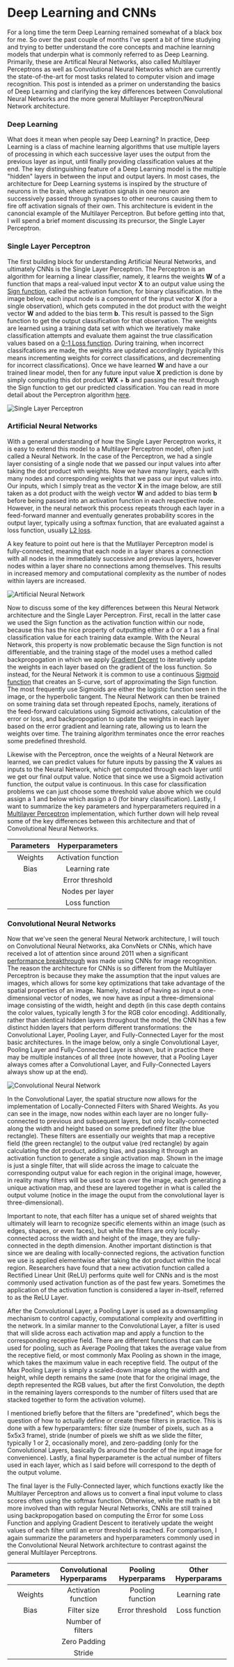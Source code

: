 # Deep Learning and CNNs

For a long time the term Deep Learning remained somewhat of a black box for me.  So over the past couple of months I've spent a bit of time studying and trying to better understand the core concepts and machine learning models that underpin what is commonly referred to as Deep Learning.  Primarily, these are Artifical Neural Networks, also called Multilayer Perceptrons as well as Convolutional Neural Networks which are currently the state-of-the-art for most tasks related to computer vision and image recognition. This post is intended as a primer on understanding the basics of Deep Learning and clarifying the key differences between Convolutional Neural Networks and the more general Multilayer Perceptron/Neural Network architecture.

### Deep Learning

What does it mean when people say Deep Learning? In practice, Deep Learning is a class of machine learning algorithms that use multiple layers of processing in which each successive layer uses the output from the previous layer as input, until finally providing classification values at the end.  The key distinguishing feature of a Deep Learning model is the multiple "hidden" layers in between the input and output layers. In most cases, the architecture for Deep Learning systems is inspired by the structure of neurons in the brain, where activation signals in one neuron are successively passed through synapses to other neurons causing them to fire off activation signals of their own. This architecture is evident in the canoncial example of the Multilayer Perceptron. But before getting into that, I will spend a brief moment discussing its precursor, the Single Layer Perceptron.

### Single Layer Perceptron

The first building block for understanding Artificial Neural Networks, and ultimately CNNs is the Single Layer Perceptron. The Perceptron is an algorithm for learning a linear classifier, namely, it learns the weights **W** of a function that maps a real-valued input vector **X** to an output value using the [Sign function](https://en.wikipedia.org/wiki/Sign_function), called the activation function, for binary classification. In the image below, each input node is a component of the input vector **X** (for a single observation), which gets computed in the dot product with the weight vector **W** and added to the bias term **b**. This result is passed to the Sign function to get the output classification for that observation. The weights are learned using a training data set with which we iteratively make classification attempts and evaluate them against the true classification values based on a [0-1 Loss function](https://en.wikipedia.org/wiki/Loss_function#0-1_loss_function).  During training, when incorrect classifcations are made, the weights are updated accordingly (typically this means incrementing weights for correct classifications, and decrementing for incorrect classifications). Once we have learned **W** and have a our trained linear model, then for any future input value **X** prediction is done by simply computing this dot product **WX** + **b** and passing the result through the Sign function to get our predicted classification. You can read in more detail about the Perceptron algorithm [here](https://en.wikipedia.org/wiki/Perceptron).

![Single Layer Perceptron](../images/perceptron.png)

### Artificial Neural Networks

With a general understanding of how the Single Layer Perceptron works, it is easy to extend this model to a Multilayer Perceptron model, often just called a Neural Network. In the case of the Perceptron, we had a single layer consisting of a single node that we passed our input values into after taking the dot product with weights. Now we have many layers, each with many nodes and corresponding weights that we pass our input values into. Our inputs, which I simply treat as the vector **X** in the image below, are still taken as a dot product with the weigh vector **W** and added to bias term **b** before being passed into an activation function in each respective node. However, in the neural network this process repeats through each layer in a feed-forward manner and eventually generates probability scores in the output layer, typically using a softmax function, that are evaluated against a loss function, usually [L2 loss](https://en.wikipedia.org/wiki/Loss_function#Examples_in_statistics).

A key feature to point out here is that the Mutlilayer Perceptron model is fully-connected, meaning that each node in a layer shares a connection with all nodes in the immediately successive and previous layers, however nodes within a layer share no connections among themselves. This results in increased memory and computational complexity as the number of nodes within layers are increased.

![Artificial Neural Network](../images/neural-net.png)

Now to discuss some of the key differences between this Neural Network architecture and the Single Layer Perceptron. First, recall in the latter case we used the Sign function as the activation function within our node, because this has the nice property of outputting either a 0 or a 1 as a final classification value for each training data example. With the Neural Network, this property is now problematic because the Sign function is not differentiable, and the training stage of the model uses a method called backpropogation in which we apply [Gradient Decent](https://en.wikipedia.org/wiki/Gradient_descent) to iteratively update the weights in each layer based on the gradient of the loss function. So instead, for the Neural Network it is common to use a continuous [Sigmoid function](https://en.wikipedia.org/wiki/Sigmoid_function) that creates an S-curve, sort of approximating the Sign function. The most frequently use Sigmoids are either the logistic function seen in the image, or the hyperbolic tangent. The Neural Network can then be trained on some training data set through repeated Epochs, namely, iterations of the feed-forward calculations using Sigmoid activations, calculation of the error or loss, and backpropogation to update the weights in each layer based on the error gradient and learning rate, allowing us to learn the weights over time. The training algorithm terminates once the error reaches some predefined threshold.

Likewise with the Perceptron, once the weights of a Neural Network are learned, we can predict values for future inputs by passing the **X** values as inputs to the Neural Network, which get computed through each layer until we get our final output value.  Notice that since we use a Sigmoid activation function, the output value is continuous.  In this case for classification problems we can just choose some threshold value above which we could assign a 1 and below which assign a 0 (for binary classification).  Lastly, I want to summarize the key parameters and hyperparameters required in a [Multilayer Perceptron](https://en.wikipedia.org/wiki/Multilayer_perceptron) implementation, which further down will help reveal some of the key differences between this architecture and that of Convolutional Neural Networks.

| Parameters | Hyperparameters |
|:----------:|:---------------:|
| Weights    | Activation function |
| Bias       | Learning rate |
|            | Error threshold |
|            | Nodes per layer |
|            | Loss function

### Convolutional Neural Networks

Now that we've seen the general Neural Network architecture, I will touch on Convolutional Neural Networks, aka ConvNets or CNNs, which have received a lot of attention since around 2011 when a significant [performance breakthrough](https://en.wikipedia.org/wiki/Convolutional_neural_network#GPU_implementations) was made using CNNs for image recognition. The reason the architecture for CNNs is so different from the Multilayer Perceptron is because they make the assumption that the input values are images, which allows for some key optimizations that take advantage of the spatial properties of an image. Namely, instead of having as input a one-dimensional vector of nodes, we now have as input a three-dimensional image consisting of the width, height and depth (in this case depth contains the color values, typically length 3 for the RGB color encoding). Additionally, rather than identical hidden layers throughout the model, the CNN has a few distinct hidden layers that perform different transformations: the Convolutional Layer, Pooling Layer, and Fully-Connected Layer for the most basic architectures. In the image below, only a single Convolutional Layer, Pooling Layer and Fully-Connected Layer is shown, but in practice there may be multiple instances of all three (note however, that a Pooling Layer always comes after a Convolutional Layer, and Fully-Connected Layers always show up at the end).

![Convolutional Neural Network](../images/cnn.png)

In the Convolutional Layer, the spatial structure now allows for the implementation of Locally-Connected Filters with Shared Weights. As you can see in the image, now nodes within each layer are no longer fully-connected to previous and subsequent layers, but only locally-connected along the width and height based on some predefined filter (the blue rectangle). These filters are essentially our weights that map a receptive field (the green rectangle) to the output value (red rectangle) by again calculating the dot product, adding bias, and passing it through an activation function to generate a single activation map. Shown in the image is just a single filter, that will slide across the image to calcuate the corresponding output value for each region in the original image, however, in reality many filters will be used to scan over the image, each generating a unique activation map, and these are layered together in what is called the output volume (notice in the image the ouput from the convolutional layer is three-dimensional).

Important to note, that each filter has a unique set of shared weights that ultimately will learn to recognize specific elements within an image (such as edges, shapes, or even faces), but while the filters are only locally-connected across the width and height of the image, they are fully-connected in the depth dimension. Another important distinction is that since we are dealing with locally-connected regions, the activation function we use is applied elementwise after taking the dot product within the local region. Researchers have found that a new activation function called a Rectified Linear Unit (ReLU) performs quite well for CNNs and is the most commonly used activation function as of the past few years. Sometimes the application of the activation function is considered a layer in-itself, referred to as the ReLU Layer.

After the Convolutional Layer, a Pooling Layer is used as a downsampling mechanism to control capactiy, computational complexity and overfitting in the network. In a similar manner to the Convolutional Layer, a filter is used that will slide across each activation map and apply a function to the corresponding receptive field. There are different functions that can be used for pooling, such as Average Pooling that takes the average value from the receptive field, or most commonly Max Pooling as shown in the image, which takes the maximum value in each receptive field. The output of the Max Pooling Layer is simply a scaled-down image along the width and height, while depth remains the same (note that for the original image, the depth represented the RGB values, but after the first Convolution, the depth in the remaining layers corresponds to the number of filters used that are stacked together to form the activation volume).

I mentioned briefly before that the filters are "predefined", which begs the question of how to actually define or create these filters in practice. This is done with a few hyperparamters: filter size (number of pixels, such as a 5x5x3 frame), stride (number of pixels we shift as we slide the filter, typically 1 or 2, occasionally more), and zero-padding (only for the Convolutional Layers, basically 0s around the border of the input image for convenience). Lastly, a final hyperparameter is the actual number of filters used in each layer, which as I said before will correspond to the depth of the output volume.

The final layer is the Fully-Connected layer, which functions exactly like the Multilayer Perceptron and allows us to convert a final input volume to class scores often using the softmax function. Otherwise, while the math is a bit more involved than with regular Neural Networks, CNNs are still trained using backpropogation based on computing the Error for some Loss Function and applying Gradient Descent to iteratively update the weight values of each filter until an error threshold is reached. For comparison, I again summarize the parameters and hyperparameters commonly used in the Convolutional Neural Network architecture to contrast against the general Multilayer Perceptrons.

| Parameters | Convolutional Hyperparams | Pooling Hyperparams | Other Hyperparams |
|:----------:|:-------------------------:|:-------------------:|:-----------------:|
| Weights    | Activation function       | Pooling function    | Learning rate     |
| Bias       | Filter size               | Error threshold     | Loss function     |
|            | Number of filters         | | |
|            | Zero Padding              | | |
|            | Stride                    | | |
